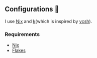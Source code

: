 ## Configurations 👋

I use [Nix](https://nixos.org/) and [k](https://github.com/kconf/k/blob/main/.local/bin/k)(which is inspired by [vcsh](https://github.com/RichiH/vcsh)).

### Requirements

- [Nix](https://determinate.systems/posts/determinate-nix-installer/)
- [Flakes](https://nixos.wiki/wiki/Flakes)
